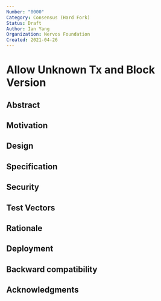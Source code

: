 ```yaml
---
Number: "0000"
Category: Consensus (Hard Fork)
Status: Draft
Author: Ian Yang
Organization: Nervos Foundation
Created: 2021-04-26
---
```


# Allow Unknown Tx and Block Version

## Abstract
## Motivation
## Design
## Specification
## Security
## Test Vectors
## Rationale
## Deployment
## Backward compatibility
## Acknowledgments
